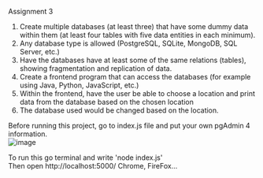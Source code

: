 Assignment 3

1. Create multiple databases (at least three) that have some dummy data within them (at least four tables with five data entities in each minimum).  
  1. Any database type is allowed (PostgreSQL, SQLite, MongoDB, SQL Server, etc.)  
  2. Have the databases have at least some of the same relations (tables), showing fragmentation and replication of data.  
2. Create a frontend program that can access the databases (for example using Java, Python, JavaScript, etc.)   
3. Within the frontend, have the user be able to choose a location and print data from the database based on the chosen location  
  1. The database used would be changed based on the location.  

Before running this project, go to index.js file and put your own pgAdmin 4 information.  
![image](https://github.com/user-attachments/assets/aaf05030-1e96-4f4f-9c0d-44faa4a892e6)

To run this go terminal and write 'node index.js'  
Then open http://localhost:5000/ Chrome, FireFox...
